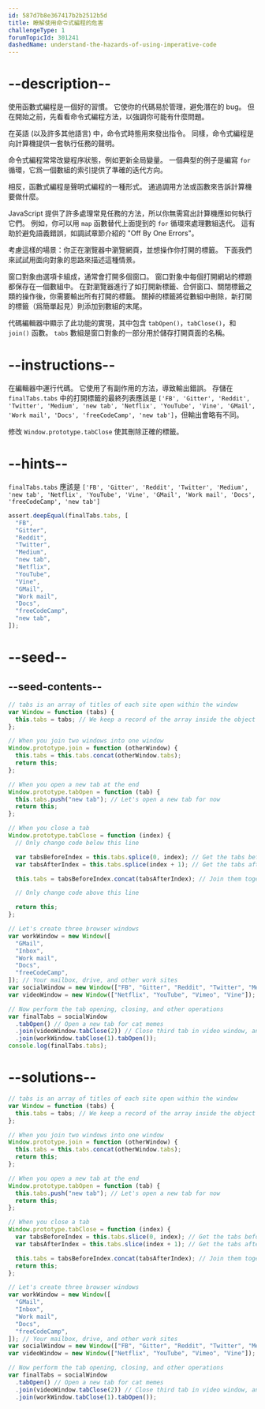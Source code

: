 ```yaml
---
id: 587d7b8e367417b2b2512b5d
title: 瞭解使用命令式編程的危害
challengeType: 1
forumTopicId: 301241
dashedName: understand-the-hazards-of-using-imperative-code
---
```


# --description--

使用函數式編程是一個好的習慣。 它使你的代碼易於管理，避免潛在的 bug。 但在開始之前，先看看命令式編程方法，以強調你可能有什麼問題。

在英語 (以及許多其他語言) 中，命令式時態用來發出指令。 同樣，命令式編程是向計算機提供一套執行任務的聲明。

命令式編程常常改變程序狀態，例如更新全局變量。 一個典型的例子是編寫 `for` 循環，它爲一個數組的索引提供了準確的迭代方向。

相反，函數式編程是聲明式編程的一種形式。 通過調用方法或函數來告訴計算機要做什麼。

JavaScript 提供了許多處理常見任務的方法，所以你無需寫出計算機應如何執行它們。 例如，你可以用 `map` 函數替代上面提到的 `for` 循環來處理數組迭代。 這有助於避免語義錯誤，如調試章節介紹的 "Off By One Errors"。

考慮這樣的場景：你正在瀏覽器中瀏覽網頁，並想操作你打開的標籤。 下面我們來試試用面向對象的思路來描述這種情景。

窗口對象由選項卡組成，通常會打開多個窗口。 窗口對象中每個打開網站的標題都保存在一個數組中。 在對瀏覽器進行了如打開新標籤、合併窗口、關閉標籤之類的操作後，你需要輸出所有打開的標籤。 關掉的標籤將從數組中刪除，新打開的標籤（爲簡單起見）則添加到數組的末尾。

代碼編輯器中顯示了此功能的實現，其中包含 `tabOpen()`，`tabClose()`，和 `join()` 函數。 `tabs` 數組是窗口對象的一部分用於儲存打開頁面的名稱。

# --instructions--

在編輯器中運行代碼。 它使用了有副作用的方法，導致輸出錯誤。 存儲在 `finalTabs.tabs` 中的打開標籤的最終列表應該是 `['FB', 'Gitter', 'Reddit', 'Twitter', 'Medium', 'new tab', 'Netflix', 'YouTube', 'Vine', 'GMail', 'Work mail', 'Docs', 'freeCodeCamp', 'new tab']`，但輸出會略有不同。

修改 `Window.prototype.tabClose` 使其刪除正確的標籤。

# --hints--

`finalTabs.tabs` 應該是 `['FB', 'Gitter', 'Reddit', 'Twitter', 'Medium', 'new tab', 'Netflix', 'YouTube', 'Vine', 'GMail', 'Work mail', 'Docs', 'freeCodeCamp', 'new tab']`

```js
assert.deepEqual(finalTabs.tabs, [
  "FB",
  "Gitter",
  "Reddit",
  "Twitter",
  "Medium",
  "new tab",
  "Netflix",
  "YouTube",
  "Vine",
  "GMail",
  "Work mail",
  "Docs",
  "freeCodeCamp",
  "new tab",
]);
```

# --seed--

## --seed-contents--

```js
// tabs is an array of titles of each site open within the window
var Window = function (tabs) {
  this.tabs = tabs; // We keep a record of the array inside the object
};

// When you join two windows into one window
Window.prototype.join = function (otherWindow) {
  this.tabs = this.tabs.concat(otherWindow.tabs);
  return this;
};

// When you open a new tab at the end
Window.prototype.tabOpen = function (tab) {
  this.tabs.push("new tab"); // Let's open a new tab for now
  return this;
};

// When you close a tab
Window.prototype.tabClose = function (index) {
  // Only change code below this line

  var tabsBeforeIndex = this.tabs.splice(0, index); // Get the tabs before the tab
  var tabsAfterIndex = this.tabs.splice(index + 1); // Get the tabs after the tab

  this.tabs = tabsBeforeIndex.concat(tabsAfterIndex); // Join them together

  // Only change code above this line

  return this;
};

// Let's create three browser windows
var workWindow = new Window([
  "GMail",
  "Inbox",
  "Work mail",
  "Docs",
  "freeCodeCamp",
]); // Your mailbox, drive, and other work sites
var socialWindow = new Window(["FB", "Gitter", "Reddit", "Twitter", "Medium"]); // Social sites
var videoWindow = new Window(["Netflix", "YouTube", "Vimeo", "Vine"]); // Entertainment sites

// Now perform the tab opening, closing, and other operations
var finalTabs = socialWindow
  .tabOpen() // Open a new tab for cat memes
  .join(videoWindow.tabClose(2)) // Close third tab in video window, and join
  .join(workWindow.tabClose(1).tabOpen());
console.log(finalTabs.tabs);
```

# --solutions--

```js
// tabs is an array of titles of each site open within the window
var Window = function (tabs) {
  this.tabs = tabs; // We keep a record of the array inside the object
};

// When you join two windows into one window
Window.prototype.join = function (otherWindow) {
  this.tabs = this.tabs.concat(otherWindow.tabs);
  return this;
};

// When you open a new tab at the end
Window.prototype.tabOpen = function (tab) {
  this.tabs.push("new tab"); // Let's open a new tab for now
  return this;
};

// When you close a tab
Window.prototype.tabClose = function (index) {
  var tabsBeforeIndex = this.tabs.slice(0, index); // Get the tabs before the tab
  var tabsAfterIndex = this.tabs.slice(index + 1); // Get the tabs after the tab

  this.tabs = tabsBeforeIndex.concat(tabsAfterIndex); // Join them together
  return this;
};

// Let's create three browser windows
var workWindow = new Window([
  "GMail",
  "Inbox",
  "Work mail",
  "Docs",
  "freeCodeCamp",
]); // Your mailbox, drive, and other work sites
var socialWindow = new Window(["FB", "Gitter", "Reddit", "Twitter", "Medium"]); // Social sites
var videoWindow = new Window(["Netflix", "YouTube", "Vimeo", "Vine"]); //  Entertainment sites

// Now perform the tab opening, closing, and other operations
var finalTabs = socialWindow
  .tabOpen() // Open a new tab for cat memes
  .join(videoWindow.tabClose(2)) // Close third tab in video window, and join
  .join(workWindow.tabClose(1).tabOpen());
```
